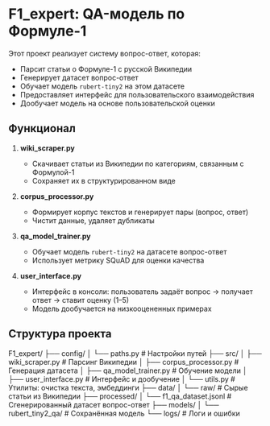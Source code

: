 # F1_expert: QA-модель по Формуле-1

Этот проект реализует систему вопрос-ответ, которая:
- Парсит статьи о Формуле-1 с русской Википедии
- Генерирует датасет вопрос-ответ
- Обучает модель `rubert-tiny2` на этом датасете
- Предоставляет интерфейс для пользовательского взаимодействия
- Дообучает модель на основе пользовательской оценки

## Функционал

1. **wiki_scraper.py**  
   - Скачивает статьи из Википедии по категориям, связанным с Формулой-1
   - Сохраняет их в структурированном виде

2. **corpus_processor.py**  
   - Формирует корпус текстов и генерирует пары (вопрос, ответ)  
   - Чистит данные, удаляет дубликаты

3. **qa_model_trainer.py**  
   - Обучает модель `rubert-tiny2` на датасете вопрос-ответ
   - Использует метрику SQuAD для оценки качества

4. **user_interface.py**  
   - Интерфейс в консоли: пользователь задаёт вопрос → получает ответ → ставит оценку (1–5)  
   - Модель дообучается на низкооцененных примерах

## Структура проекта

F1_expert/
├── config/
│   └── paths.py        # Настройки путей
├── src/
│   ├── wiki_scraper.py         # Парсинг Википедии
│   ├── corpus_processor.py     # Генерация датасета
│   ├── qa_model_trainer.py     # Обучение модели
│   ├── user_interface.py       # Интерфейс и дообучение
│   └── utils.py               # Утилиты: очистка текста, эмбеддинги
├── data/
│   └── raw/            # Сырые статьи из Википедии
├── processed/
│   └── f1_qa_dataset.jsonl  # Сгенерированный датасет вопрос-ответ
├── models/
│   └── rubert_tiny2_qa/     # Сохранённая модель
└── logs/               # Логи и ошибки

